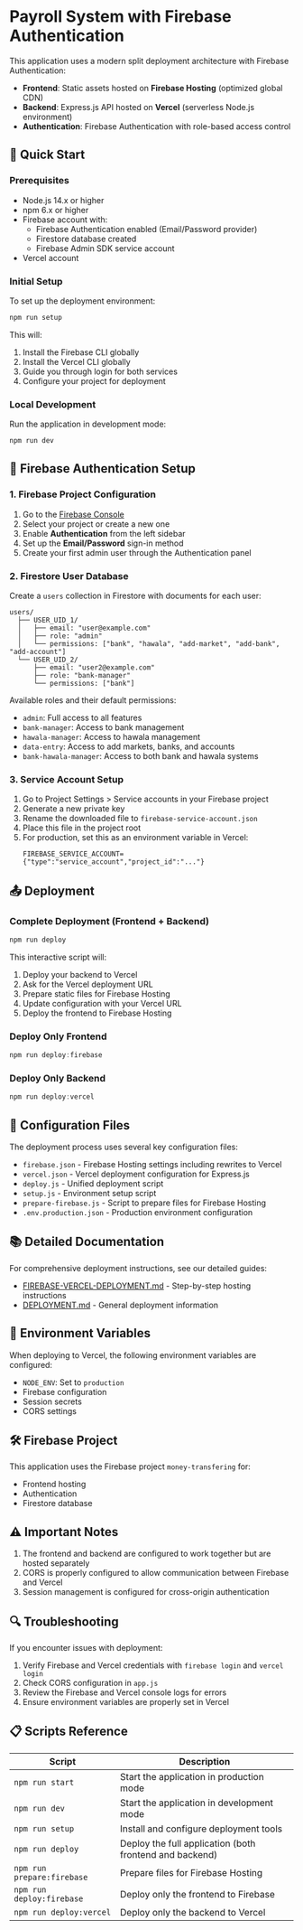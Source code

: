 # Payroll System with Firebase Authentication

This application uses a modern split deployment architecture with Firebase Authentication:
- **Frontend**: Static assets hosted on **Firebase Hosting** (optimized global CDN)
- **Backend**: Express.js API hosted on **Vercel** (serverless Node.js environment)
- **Authentication**: Firebase Authentication with role-based access control

## 🚀 Quick Start

### Prerequisites

- Node.js 14.x or higher
- npm 6.x or higher
- Firebase account with:
  - Firebase Authentication enabled (Email/Password provider)
  - Firestore database created
  - Firebase Admin SDK service account
- Vercel account

### Initial Setup

To set up the deployment environment:

```powershell
npm run setup
```

This will:
1. Install the Firebase CLI globally
2. Install the Vercel CLI globally
3. Guide you through login for both services
4. Configure your project for deployment

### Local Development

Run the application in development mode:

```powershell
npm run dev
```

## 🔐 Firebase Authentication Setup

### 1. Firebase Project Configuration

1. Go to the [Firebase Console](https://console.firebase.google.com/)
2. Select your project or create a new one
3. Enable **Authentication** from the left sidebar
4. Set up the **Email/Password** sign-in method
5. Create your first admin user through the Authentication panel

### 2. Firestore User Database

Create a `users` collection in Firestore with documents for each user:

```
users/
  ├── USER_UID_1/
  │   ├── email: "user@example.com"
  │   ├── role: "admin"
  │   └── permissions: ["bank", "hawala", "add-market", "add-bank", "add-account"]
  └── USER_UID_2/
      ├── email: "user2@example.com"
      ├── role: "bank-manager"
      └── permissions: ["bank"]
```

Available roles and their default permissions:
- `admin`: Full access to all features
- `bank-manager`: Access to bank management
- `hawala-manager`: Access to hawala management
- `data-entry`: Access to add markets, banks, and accounts
- `bank-hawala-manager`: Access to both bank and hawala systems

### 3. Service Account Setup

1. Go to Project Settings > Service accounts in your Firebase project
2. Generate a new private key
3. Rename the downloaded file to `firebase-service-account.json`
4. Place this file in the project root
5. For production, set this as an environment variable in Vercel:
   ```
   FIREBASE_SERVICE_ACCOUNT={"type":"service_account","project_id":"..."}
   ```

## 📤 Deployment

### Complete Deployment (Frontend + Backend)

```powershell
npm run deploy
```

This interactive script will:
1. Deploy your backend to Vercel
2. Ask for the Vercel deployment URL
3. Prepare static files for Firebase Hosting
4. Update configuration with your Vercel URL
5. Deploy the frontend to Firebase Hosting

### Deploy Only Frontend

```powershell
npm run deploy:firebase
```

### Deploy Only Backend

```powershell
npm run deploy:vercel
```

## 🔧 Configuration Files

The deployment process uses several key configuration files:

- `firebase.json` - Firebase Hosting settings including rewrites to Vercel
- `vercel.json` - Vercel deployment configuration for Express.js
- `deploy.js` - Unified deployment script
- `setup.js` - Environment setup script
- `prepare-firebase.js` - Script to prepare files for Firebase Hosting
- `.env.production.json` - Production environment configuration

## 📚 Detailed Documentation

For comprehensive deployment instructions, see our detailed guides:
- [FIREBASE-VERCEL-DEPLOYMENT.md](FIREBASE-VERCEL-DEPLOYMENT.md) - Step-by-step hosting instructions
- [DEPLOYMENT.md](DEPLOYMENT.md) - General deployment information

## 🔑 Environment Variables

When deploying to Vercel, the following environment variables are configured:
- `NODE_ENV`: Set to `production`
- Firebase configuration
- Session secrets 
- CORS settings

## 🛠️ Firebase Project

This application uses the Firebase project `money-transfering` for:
- Frontend hosting
- Authentication
- Firestore database

## ⚠️ Important Notes

1. The frontend and backend are configured to work together but are hosted separately
2. CORS is properly configured to allow communication between Firebase and Vercel
3. Session management is configured for cross-origin authentication

## 🔍 Troubleshooting

If you encounter issues with deployment:

1. Verify Firebase and Vercel credentials with `firebase login` and `vercel login`
2. Check CORS configuration in `app.js` 
3. Review the Firebase and Vercel console logs for errors
4. Ensure environment variables are properly set in Vercel

## 📋 Scripts Reference

| Script | Description |
|--------|-------------|
| `npm run start` | Start the application in production mode |
| `npm run dev` | Start the application in development mode |
| `npm run setup` | Install and configure deployment tools |
| `npm run deploy` | Deploy the full application (both frontend and backend) |
| `npm run prepare:firebase` | Prepare files for Firebase Hosting |
| `npm run deploy:firebase` | Deploy only the frontend to Firebase |
| `npm run deploy:vercel` | Deploy only the backend to Vercel |

